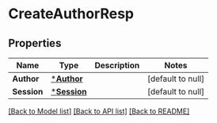 # CreateAuthorResp

## Properties
Name | Type | Description | Notes
------------ | ------------- | ------------- | -------------
**Author** | [***Author**](Author.md) |  | [default to null]
**Session** | [***Session**](Session.md) |  | [default to null]

[[Back to Model list]](../README.md#documentation-for-models) [[Back to API list]](../README.md#documentation-for-api-endpoints) [[Back to README]](../README.md)

